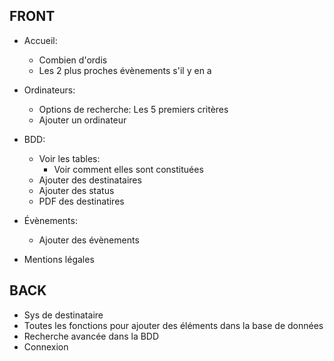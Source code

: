 ## FRONT
- Accueil:
    - Combien d'ordis
    - Les 2 plus proches évènements s'il y en a

- Ordinateurs:
    - Options de recherche: Les 5 premiers critères
    - Ajouter un ordinateur

- BDD:
    - Voir les tables:
        - Voir comment elles sont constituées
    - Ajouter des destinataires
    - Ajouter des status
    - PDF des destinatires

- Évènements:
    - Ajouter des évènements

- Mentions légales

## BACK
- Sys de destinataire
- Toutes les fonctions pour ajouter des éléments dans la base de données
- Recherche avancée dans la BDD
- Connexion